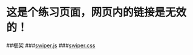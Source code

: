 # 这是个练习页面，网页内的链接是无效的！

##框架
###[swiper.js](http://www.swiper.com.cn/)
###[swiper.css]((http://www.swiper.com.cn/))
